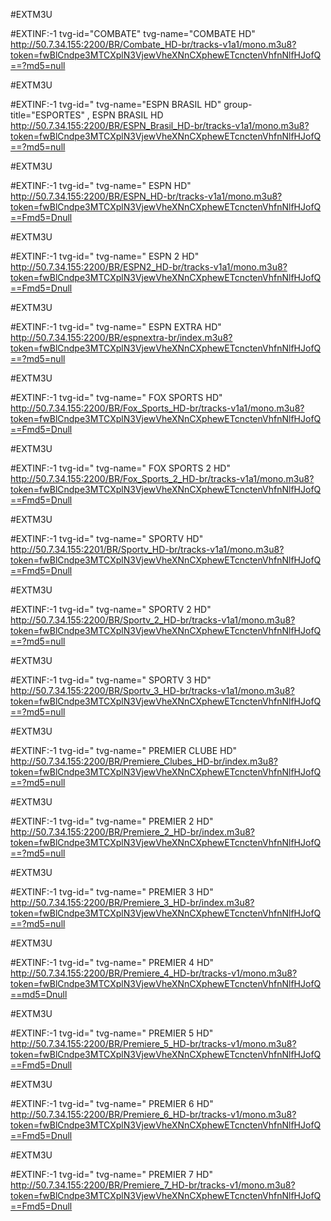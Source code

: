 #EXTM3U 

#EXTINF:-1 tvg-id="COMBATE" tvg-name="COMBATE HD"
http://50.7.34.155:2200/BR/Combate_HD-br/tracks-v1a1/mono.m3u8?token=fwBlCndpe3MTCXplN3VjewVheXNnCXphewETcnctenVhfnNlfHJofQ==?md5=null

#EXTM3U

#EXTINF:-1 tvg-id=" 
tvg-name="ESPN BRASIL HD"
group-title="ESPORTES" , ESPN BRASIL HD 
http://50.7.34.155:2200/BR/ESPN_Brasil_HD-br/tracks-v1a1/mono.m3u8?token=fwBlCndpe3MTCXplN3VjewVheXNnCXphewETcnctenVhfnNlfHJofQ==?md5=null

#EXTM3U

#EXTINF:-1 tvg-id="  tvg-name=" ESPN HD"
http://50.7.34.155:2200/BR/ESPN_HD-br/tracks-v1a1/mono.m3u8?token=fwBlCndpe3MTCXplN3VjewVheXNnCXphewETcnctenVhfnNlfHJofQ==Fmd5=Dnull

#EXTM3U

#EXTINF:-1 tvg-id=" tvg-name=" ESPN 2 HD"
http://50.7.34.155:2200/BR/ESPN2_HD-br/tracks-v1a1/mono.m3u8?token=fwBlCndpe3MTCXplN3VjewVheXNnCXphewETcnctenVhfnNlfHJofQ==Fmd5=Dnull

#EXTM3U

#EXTINF:-1 tvg-id=" tvg-name=" ESPN EXTRA HD" 
http://50.7.34.155:2200/BR/espnextra-br/index.m3u8?token=fwBlCndpe3MTCXplN3VjewVheXNnCXphewETcnctenVhfnNlfHJofQ==?md5=null

#EXTM3U

#EXTINF:-1 tvg-id=" tvg-name=" FOX SPORTS HD" 
http://50.7.34.155:2200/BR/Fox_Sports_HD-br/tracks-v1a1/mono.m3u8?token=fwBlCndpe3MTCXplN3VjewVheXNnCXphewETcnctenVhfnNlfHJofQ==Fmd5=Dnull

#EXTM3U

#EXTINF:-1 tvg-id="
tvg-name=" FOX SPORTS 2 HD" 
http://50.7.34.155:2200/BR/Fox_Sports_2_HD-br/tracks-v1a1/mono.m3u8?token=fwBlCndpe3MTCXplN3VjewVheXNnCXphewETcnctenVhfnNlfHJofQ==Fmd5=Dnull

#EXTM3U

#EXTINF:-1 tvg-id=" tvg-name=" SPORTV HD" 
http://50.7.34.155:2201/BR/Sportv_HD-br/tracks-v1a1/mono.m3u8?token=fwBlCndpe3MTCXplN3VjewVheXNnCXphewETcnctenVhfnNlfHJofQ==Fmd5=Dnull

#EXTM3U

#EXTINF:-1 tvg-id=" tvg-name=" SPORTV 2 HD" 
http://50.7.34.155:2200/BR/Sportv_2_HD-br/tracks-v1a1/mono.m3u8?token=fwBlCndpe3MTCXplN3VjewVheXNnCXphewETcnctenVhfnNlfHJofQ==?md5=null

#EXTM3U

#EXTINF:-1 tvg-id=" tvg-name=" SPORTV 3 HD" 
http://50.7.34.155:2200/BR/Sportv_3_HD-br/tracks-v1a1/mono.m3u8?token=fwBlCndpe3MTCXplN3VjewVheXNnCXphewETcnctenVhfnNlfHJofQ==?md5=null

#EXTM3U

#EXTINF:-1 tvg-id=" tvg-name=" PREMIER CLUBE HD" 
http://50.7.34.155:2200/BR/Premiere_Clubes_HD-br/index.m3u8?token=fwBlCndpe3MTCXplN3VjewVheXNnCXphewETcnctenVhfnNlfHJofQ==?md5=null

#EXTM3U

#EXTINF:-1 tvg-id=" tvg-name=" PREMIER 2 HD" 
http://50.7.34.155:2200/BR/Premiere_2_HD-br/index.m3u8?token=fwBlCndpe3MTCXplN3VjewVheXNnCXphewETcnctenVhfnNlfHJofQ==?md5=null

#EXTM3U

#EXTINF:-1 tvg-id=" tvg-name=" PREMIER 3 HD" 
http://50.7.34.155:2200/BR/Premiere_3_HD-br/index.m3u8?token=fwBlCndpe3MTCXplN3VjewVheXNnCXphewETcnctenVhfnNlfHJofQ==?md5=null

#EXTM3U

#EXTINF:-1 tvg-id=" tvg-name=" PREMIER 4 HD" 
http://50.7.34.155:2200/BR/Premiere_4_HD-br/tracks-v1/mono.m3u8?token=fwBlCndpe3MTCXplN3VjewVheXNnCXphewETcnctenVhfnNlfHJofQ==md5=Dnull

#EXTM3U

#EXTINF:-1 tvg-id=" tvg-name=" PREMIER 5 HD" 
http://50.7.34.155:2200/BR/Premiere_5_HD-br/tracks-v1/mono.m3u8?token=fwBlCndpe3MTCXplN3VjewVheXNnCXphewETcnctenVhfnNlfHJofQ==Fmd5=Dnull

#EXTM3U

#EXTINF:-1 tvg-id=" tvg-name=" PREMIER 6 HD" 
http://50.7.34.155:2200/BR/Premiere_6_HD-br/tracks-v1/mono.m3u8?token=fwBlCndpe3MTCXplN3VjewVheXNnCXphewETcnctenVhfnNlfHJofQ==Fmd5=Dnull

#EXTM3U

#EXTINF:-1 tvg-id=" tvg-name=" PREMIER 7 HD" 
http://50.7.34.155:2200/BR/Premiere_7_HD-br/tracks-v1/mono.m3u8?token=fwBlCndpe3MTCXplN3VjewVheXNnCXphewETcnctenVhfnNlfHJofQ==Fmd5=Dnull
